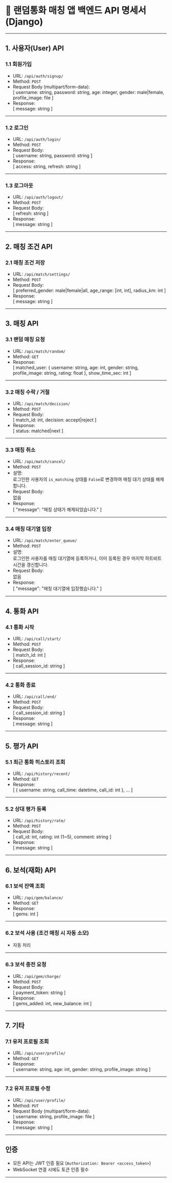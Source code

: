 # 🎯 랜덤통화 매칭 앱 백엔드 API 명세서 (Django)

---

## 1. 사용자(User) API

### 1.1 회원가입  
- URL: `/api/auth/signup/`  
- Method: `POST`  
- Request Body (multipart/form-data):  
  [ username: string, password: string, age: integer, gender: male|female, profile_image: file ]  
- Response:  
  [ message: string ]

---

### 1.2 로그인  
- URL: `/api/auth/login/`  
- Method: `POST`  
- Request Body:  
  [ username: string, password: string ]  
- Response:  
  [ access: string, refresh: string ]

---

### 1.3 로그아웃  
- URL: `/api/auth/logout/`  
- Method: `POST`  
- Request Body:  
  [ refresh: string ]  
- Response:  
  [ message: string ]

---

## 2. 매칭 조건 API

### 2.1 매칭 조건 저장  
- URL: `/api/match/settings/`  
- Method: `POST`  
- Request Body:  
  [ preferred_gender: male|female|all, age_range: [int, int], radius_km: int ]  
- Response:  
  [ message: string ]

---

## 3. 매칭 API

### 3.1 랜덤 매칭 요청  
- URL: `/api/match/random/`  
- Method: `GET`  
- Response:  
  [ matched_user: { username: string, age: int, gender: string, profile_image: string, rating: float }, show_time_sec: int ]

---

### 3.2 매칭 수락 / 거절  
- URL: `/api/match/decision/`  
- Method: `POST`  
- Request Body:  
  [ match_id: int, decision: accept|reject ]  
- Response:  
  [ status: matched|next ]

---

### 3.3 매칭 취소 
- URL: `/api/match/cancel/`  
- Method: `POST`  
- 설명:  
  로그인한 사용자의 `is_matching` 상태를 `False`로 변경하여 매칭 대기 상태를 해제합니다.  
- Request Body:  
  없음  
- Response:  
  [ "message": "매칭 상태가 해제되었습니다." ]

---

### 3.4 매칭 대기열 입장  
- URL: `/api/match/enter_queue/`  
- Method: `POST`  
- 설명:  
  로그인한 사용자를 매칭 대기열에 등록하거나, 이미 등록된 경우 마지막 하트비트 시간을 갱신합니다.  
- Request Body:  
  없음  
- Response:  
  [ "message": "매칭 대기열에 입장했습니다." ]

---


## 4. 통화 API

### 4.1 통화 시작  
- URL: `/api/call/start/`  
- Method: `POST`  
- Request Body:  
  [ match_id: int ]  
- Response:  
  [ call_session_id: string ]

---

### 4.2 통화 종료  
- URL: `/api/call/end/`  
- Method: `POST`  
- Request Body:  
  [ call_session_id: string ]  
- Response:  
  [ message: string ]

---

## 5. 평가 API

### 5.1 최근 통화 히스토리 조회  
- URL: `/api/history/recent/`  
- Method: `GET`  
- Response:  
  [ { username: string, call_time: datetime, call_id: int }, ... ]

---

### 5.2 상대 평가 등록  
- URL: `/api/history/rate/`  
- Method: `POST`  
- Request Body:  
  [ call_id: int, rating: int (1~5), comment: string ]  
- Response:  
  [ message: string ]

---

## 6. 보석(재화) API

### 6.1 보석 잔액 조회  
- URL: `/api/gem/balance/`  
- Method: `GET`  
- Response:  
  [ gems: int ]

---

### 6.2 보석 사용 (조건 매칭 시 자동 소모)  
- 자동 처리

---

### 6.3 보석 충전 요청  
- URL: `/api/gem/charge/`  
- Method: `POST`  
- Request Body:  
  [ payment_token: string ]  
- Response:  
  [ gems_added: int, new_balance: int ]

---

## 7. 기타

### 7.1 유저 프로필 조회  
- URL: `/api/user/profile/`  
- Method: `GET`  
- Response:  
  [ username: string, age: int, gender: string, profile_image: string ]

---

### 7.2 유저 프로필 수정  
- URL: `/api/user/profile/`  
- Method: `PUT`  
- Request Body (multipart/form-data):  
  [ username: string, profile_image: file ]  
- Response:  
  [ message: string ]

---

## 인증
- 모든 API는 JWT 인증 필요 (`Authorization: Bearer <access_token>`)
- WebSocket 연결 시에도 토큰 인증 필수

---